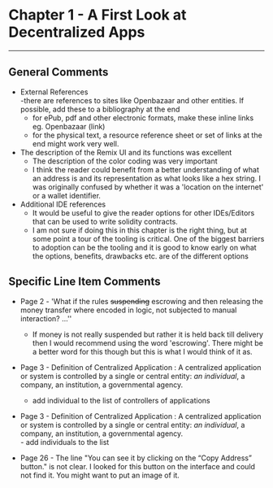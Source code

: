 # Chapter 1 - A First Look at Decentralized Apps
---

## General Comments
* External References  
  -there are references to sites like Openbazaar and other entities. If possible, add these to a bibliography at the end
    - for ePub, pdf and other electronic  formats, make these inline links eg. Openbazaar (link)
    - for the physical text, a resource reference sheet or set of links at the end might work very well.
* The description of the Remix UI and its functions was excellent
  *  The description of the color coding was very important
  *  I think the reader could benefit from a better understanding of what an address is and its representation as what looks like a hex string. I was originally confused by whether it was a 'location on the internet' or a wallet identifier. 
* Additional IDE references
  *  It would be useful to give the reader options for other IDEs/Editors that can be used to write solidity contracts. 
  *  I am not sure if doing this in this chapter is the right thing, but at some point a tour of the tooling is critical. One of the biggest barriers to adoption can be the tooling and it is good to know early on what the options, benefits, drawbacks etc. are of the different options 

## Specific Line Item Comments

* Page 2 - 'What if the rules ~~suspending~~  escrowing  and then releasing the money transfer where encoded in logic, not subjected to manual interaction? ...''
  - If money is not really suspended but rather it is held back till delivery then I would recommend using the word  'escrowing'. There might be a better word for this though but this is what I would think of it as.


* Page 3 - Definition of Centralized Application : A centralized application or system is controlled by a single or central entity: *an individual*, a company, an institution, a governmental agency.  
    - add individual to the list of controllers of applications


* Page 3 - Definition of Centralized Application : A centralized application or system is controlled by a single or central entity: *an individual*, a company, an institution, a governmental agency.  
      - add individuals to the list
      
* Page 26 - The line "You can see it by clicking on the “Copy Address” button." is not clear. I looked for this button on the interface and could not find it. You might want to put an image of it. 


